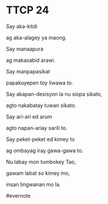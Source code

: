 # TTCP 24

Say aka-kitdi

ag aka-alagey ya maong.

Say manaapura

ag makasabid arawi.

Say manpapasikat

papakuyepen toy liwawa to.

Say akapan-desisyon la nu siopa sikato,

agto nakabatay tuwan sikato.

Say ari-ari ed arum

agto napan-ariay sarili to.

Say peket-peket ed kimey to

ag ombayag iray gawa-gawa to.

Nu labay mon tumbokey Tao,

gawam labat so kimey mo,

insan lingwanan mo la.

\#evernote

